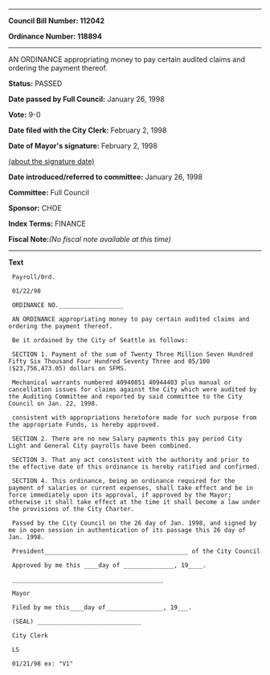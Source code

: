 

********

**Council Bill Number: 112042**
   
**Ordinance Number: 118894**
********

 AN ORDINANCE appropriating money to pay certain audited claims and ordering the payment thereof.

**Status:** PASSED
   
**Date passed by Full Council:** January 26, 1998
   
**Vote:** 9-0
   
**Date filed with the City Clerk:** February 2, 1998
   
**Date of Mayor's signature:** February 2, 1998
   
[(about the signature date)](/~public/approvaldate.htm)
   
   
   
**Date introduced/referred to committee:** January 26, 1998
   
**Committee:** Full Council
   
**Sponsor:** CHOE
   
   
**Index Terms:** FINANCE

**Fiscal Note:**_(No fiscal note available at this time)_

********

**Text**
   
```
 Payroll/0rd.

 01/22/98

 ORDINANCE NO.__________________

 AN ORDINANCE appropriating money to pay certain audited claims and ordering the payment thereof.

 Be it ordained by the City of Seattle as follows:

 SECTION 1. Payment of the sum of Twenty Three Million Seven Hundred Fifty Six Thousand Four Hundred Seventy Three and 05/100 ($23,756,473.05) dollars on SFMS.

 Mechanical warrants numbered 40940851 40944403 plus manual or cancellation issues for claims against the City which were audited by the Auditing Committee and reported by said committee to the City Council on Jan. 22, 1998.

 consistent with appropriations heretofore made for such purpose from the appropriate Funds, is hereby approved.

 SECTION 2. There are no new Salary payments this pay period City Light and General City payrolls have been combined.

 SECTION 3. That any act consistent with the authority and prior to the effective date of this ordinance is hereby ratified and confirmed.

 SECTION 4. This ordinance, being an ordinance required for the payment of salaries or current expenses, shall take effect and be in force immediately upon its approval, if approved by the Mayor; otherwise it shall take effect at the time it shall become a law under the provisions of the City Charter.

 Passed by the City Council on the 26 day of Jan. 1998, and signed by me in open session in authentication of its passage this 26 day of Jan. 1998.

 President________________________________________ of the City Council

 Approved by me this ____day of ______________, 19____.

 __________________________________________

 Mayor

 Filed by me this____day of________________, 19___.

 (SEAL) _____________________________

 City Clerk

 LS

 01/21/98 ex: "V1"

```
